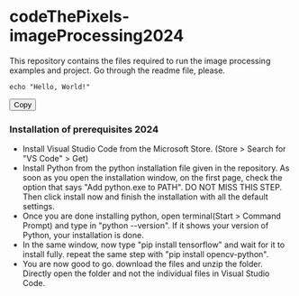 # codeThePixels-imageProcessing2024
This repository contains the files required to run the image processing examples and project. Go through the readme file, please.

<div>
  <pre><code id="codeBlock">echo "Hello, World!"</code></pre>
  <button onclick="copyCode()">Copy</button>
</div>

<script>
  function copyCode() {
    var copyText = document.getElementById("codeBlock").innerText;
    navigator.clipboard.writeText(copyText).then(() => {
      alert("Copied to clipboard!");
    });
  }
</script>

### Installation of prerequisites 2024 
<ul>
  <li>Install Visual Studio Code from the Microsoft Store. (Store > Search for "VS Code" > Get)</li>
  <li>Install Python from the python installation file given in the repository. As soon as you open the installation window, on the first page, check the option that says "Add python.exe to PATH". DO NOT MISS THIS STEP. Then click install now and finish the installation with all the default settings.</li>
  <li>Once you are done installing python, open terminal(Start > Command Prompt) and type in "python --version". If it shows your version of Python, your installation is done. </li>
<li>In the same window, now type "pip install tensorflow" and wait for it to install fully. repeat the same step with "pip install opencv-python".</li>
<li> You are now good to go. download the files and unzip the folder. Directly open the folder and not the individual files in Visual Studio Code.</li>
</ul>
